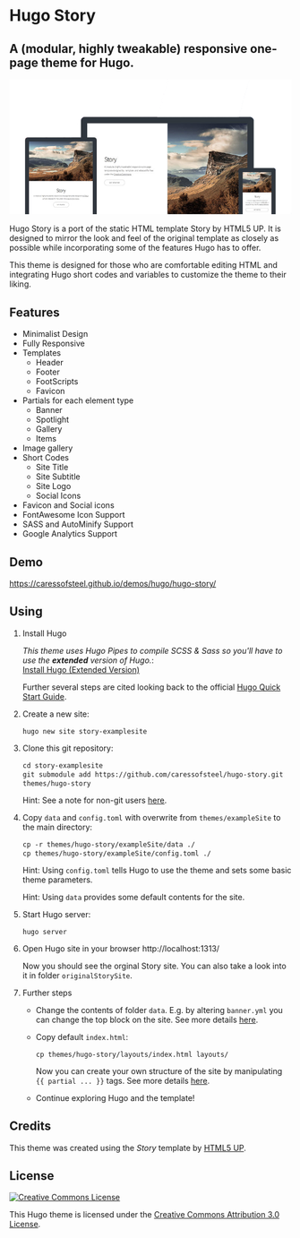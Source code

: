 # Hugo Story
## A (modular, highly tweakable) responsive one-page theme for Hugo.

![](images/device-screenshots.png)

Hugo Story is a port of the static HTML template Story by HTML5 UP. It is designed to mirror the look and feel of the original template as closely as possible while incorporating some of the features Hugo has to offer.

This theme is designed for those who are comfortable editing HTML and integrating Hugo short codes and variables to customize the theme to their liking.

## Features

- Minimalist Design
- Fully Responsive
- Templates
  - Header
  - Footer
  - FootScripts
  - Favicon
- Partials for each element type
  - Banner
  - Spotlight
  - Gallery
  - Items
- Image gallery
- Short Codes
  - Site Title
  - Site Subtitle
  - Site Logo
  - Social Icons
- Favicon and Social icons
- FontAwesome Icon Support
- SASS and AutoMinify Support
- Google Analytics Support

## Demo

https://caressofsteel.github.io/demos/hugo/hugo-story/

## Using

1. Install Hugo

    *This theme uses Hugo Pipes to compile SCSS & Sass so you'll have to use the **extended** version of Hugo.*: <br>
    [Install Hugo (Extended Version)](https://gohugo.io/overview/installing/)

    Further several steps are cited looking back to the official [Hugo Quick Start Guide](https://gohugo.io/getting-started/quick-start/).


2. Create a new site:

    ```
    hugo new site story-examplesite
    ```

3. Clone this git repository:

    ```
    cd story-examplesite
    git submodule add https://github.com/caressofsteel/hugo-story.git themes/hugo-story
    ```

    Hint: See a note for non-git users [here](https://gohugo.io/getting-started/quick-start/#step-3-add-a-theme).

4. Copy `data` and `config.toml` with overwrite from `themes/exampleSite` to the main directory:

    ```
    cp -r themes/hugo-story/exampleSite/data ./
    cp themes/hugo-story/exampleSite/config.toml ./
    ```

    Hint: Using `config.toml` tells Hugo to use the theme and sets some basic theme parameters.

    Hint: Using `data` provides some default contents for the site.

5. Start Hugo server:

    ```
    hugo server
    ```

6. Open Hugo site in your browser http://localhost:1313/

    Now you should see the orginal Story site. You can also take a look into it in folder `originalStorySite`.

7. Further steps

    - Change the contents of folder `data`. E.g. by altering `banner.yml` you can change the top block on the site. See more details [here](https://gohugo.io/templates/data-templates/).

    - Copy default `index.html`:

      ```
      cp themes/hugo-story/layouts/index.html layouts/
      ```

      Now you can create your own structure of the site by manipulating `{{ partial ... }}` tags. See more details [here](https://gohugo.io/templates/partials/).

    - Continue exploring Hugo and the template!
 
## Credits

This theme was created using the _Story_ template by [HTML5 UP](https://html5up.net/uploads/demos/story/).

## License

<a rel="license" href="http://creativecommons.org/licenses/by/3.0/" class="license-button"><img alt="Creative Commons License" style="border-width:0" src="https://i.creativecommons.org/l/by/3.0/88x31.png"></a>

This Hugo theme is licensed under the [Creative Commons Attribution 3.0 License](LICENSE).